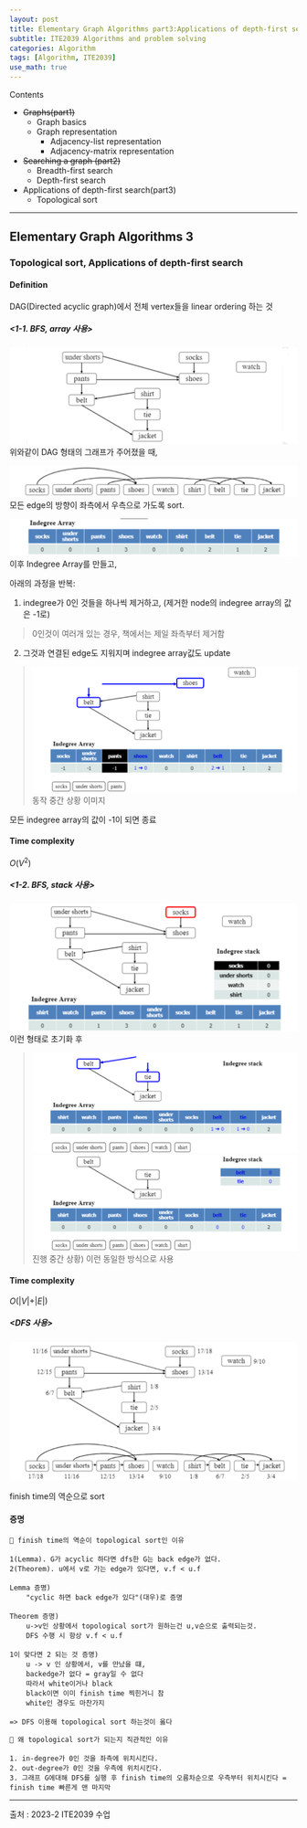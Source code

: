 ```yaml
---
layout: post
title: Elementary Graph Algorithms part3:Applications of depth-first search, Topological sort
subtitle: ITE2039 Algorithms and problem solving
categories: Algorithm
tags: [Algorithm, ITE2039]
use_math: true
---
```


Contents   
- ~~Graphs(part1)~~
    - Graph basics
    - Graph representation
        - Adjacency-list representation
        - Adjacency-matrix representation
- ~~Searching a graph (part2)~~
    - Breadth-first search
    - Depth-first search
- Applications of depth-first search(part3)
    -  Topological sort

---

## Elementary Graph Algorithms 3

### Topological sort, Applications of depth-first search

#### Definition
DAG(Directed acyclic graph)에서 전체 vertex들을 linear ordering 하는 것


##### <1-1. BFS, array 사용>


![1][1]
위와같이 DAG 형태의 그래프가 주어졌을 때,  

![2][2]
모든 edge의 방향이 좌측에서 우측으로 가도록 sort.

![3][3]
이후 Indegree Array를 만들고, 

아래의 과정을 반복:   
1) indegree가 0인 것들을 하나씩 제거하고, (제거한 node의 indegree array의 값은 -1로)
>0인것이 여러개 있는 경우, 책에서는 제일 좌측부터 제거함
2) 그것과 연결된 edge도 지워지며 indegree array값도 update

>![4][4]   
동작 중간 상황 이미지

모든 indegree array의 값이 -1이 되면 종료


#### Time complexity
$O(V^2)$

##### <1-2. BFS, stack 사용>
![6][6]
이런 형태로 초기화 후

>![7][7]
![8][8]   
진행 중간 상황) 이런 동일한 방식으로 사용


#### Time complexity
$O(\vert V\vert +\vert E\vert)$


##### <DFS 사용>
![9][9]

finish time의 역순으로 sort


#### 증명 
```
📌 finish time의 역순이 topological sort인 이유

1(Lemma). G가 acyclic 하다면 dfs한 G는 back edge가 없다. 
2(Theorem). u에서 v로 가는 edge가 있다면, v.f < u.f

Lemma 증명) 
    "cyclic 하면 back edge가 있다"(대우)로 증명

Theorem 증명)
    u->v인 상황에서 topological sort가 원하는건 u,v순으로 출력되는것. 
    DFS 수행 시 항상 v.f < u.f

1이 맞다면 2 되는 것 증명)
    u -> v 인 상황에서, v를 만났을 떄,
    backedge가 없다 = gray일 수 없다
    따라서 white이거나 black
    black이면 이미 finish time 찍힌거니 참
    white인 경우도 마찬가지

=> DFS 이용해 topological sort 하는것이 옳다
```



```
📌 왜 topological sort가 되는지 직관적인 이유

1. in-degree가 0인 것을 좌측에 위치시킨다.
2. out-degree가 0인 것을 우측에 위치시킨다.
3. 그래프 G에대해 DFS를 실행 후 finish time의 오름차순으로 우측부터 위치시킨다 = finish time 빠른게 맨 마지막
```


---

[1]: /assets/images/post_img/2023-12-09-ElementaryGraphAlgorithms3/1.png
[2]: /assets/images/post_img/2023-12-09-ElementaryGraphAlgorithms3/2.png
[3]: /assets/images/post_img/2023-12-09-ElementaryGraphAlgorithms3/3.png
[4]: /assets/images/post_img/2023-12-09-ElementaryGraphAlgorithms3/4.png
[5]: /assets/images/post_img/2023-12-09-ElementaryGraphAlgorithms3/5.png
[6]: /assets/images/post_img/2023-12-09-ElementaryGraphAlgorithms3/6.png
[7]: /assets/images/post_img/2023-12-09-ElementaryGraphAlgorithms3/7.png
[8]: /assets/images/post_img/2023-12-09-ElementaryGraphAlgorithms3/8.png
[9]: /assets/images/post_img/2023-12-09-ElementaryGraphAlgorithms3/9.png
[10]: /assets/images/post_img/2023-12-09-ElementaryGraphAlgorithms3/10.png

[11]: /assets/images/post_img/2023-12-09-ElementaryGraphAlgorithms3/11.png
[12]: /assets/images/post_img/2023-12-09-ElementaryGraphAlgorithms3/12.png

출처 : 2023-2 ITE2039 수업  


